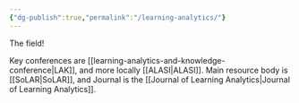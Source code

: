 ```yaml
---
{"dg-publish":true,"permalink":"/learning-analytics/"}
---
```



The field!

Key conferences are [[learning-analytics-and-knowledge-conference\|LAK]], and more locally [[ALASI\|ALASI]]. Main resource body is [[SoLAR\|SoLAR]], and Journal is the [[Journal of Learning Analytics\|Journal of Learning Analytics]]. 